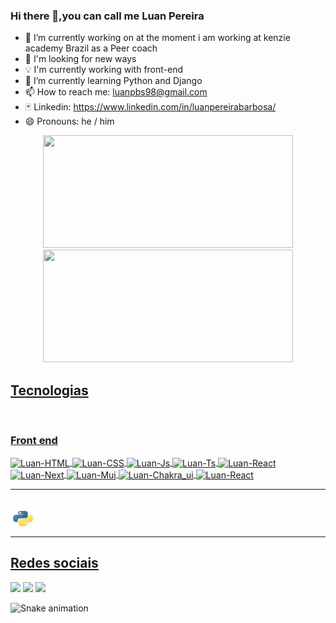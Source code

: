 ### Hi there 👋,you can call me Luan Pereira


- 🔭 I’m currently working on at the moment i am working at kenzie academy Brazil as a Peer coach
- 🚞 I'm looking for new ways
- 💡 I'm currently working with front-end
- 🌱 I’m currently learning Python and Django
- 📫 How to reach me: luanpbs98@gmail.com 
- 🃏 Linkedin: https://www.linkedin.com/in/luanpereirabarbosa/
- 😄 Pronouns: he / him

<div align="center">
  <a href="https://github.com/LuanPBS98">
  <img height="180em" width="400em" src="https://github-readme-stats.vercel.app/api?username=LuanPBS98&show_icons=true&theme=tokyonight&include_all_commits=true&count_private=true"/>
  <img height="180em" width="400em" src="https://github-readme-stats.vercel.app/api/top-langs/?username=LuanPBS98&layout=compact&langs_count=7&theme=tokyonight"/>
</div>
  <h2>Tecnologias</h2>
<div style="display: inline_block"><br>
  <h3>Front end</h3>
  <img align="center" alt="Luan-HTML" height="30" width="40" src="https://cdn.jsdelivr.net/gh/devicons/devicon/icons/html5/html5-original.svg">
  <img align="center" alt="Luan-CSS" height="30" width="40" src="https://cdn.jsdelivr.net/gh/devicons/devicon/icons/css3/css3-original.svg">
  <img align="center" alt="Luan-Js" height="30" width="40" src="https://cdn.jsdelivr.net/gh/devicons/devicon/icons/javascript/javascript-original.svg">
  <img align="center" alt="Luan-Ts" height="30" width="40" src="https://cdn.jsdelivr.net/gh/devicons/devicon/icons/typescript/typescript-original.svg">
  <img align="center" alt="Luan-React" height="30" width="40" src="https://cdn.jsdelivr.net/gh/devicons/devicon/icons/react/react-original.svg">
  <img align="center" alt="Luan-Next" height="30" width="40" src="https://cdn.jsdelivr.net/gh/devicons/devicon/icons/nextjs/nextjs-original.svg">
  <img align="center" alt="Luan-Mui" height="30" width="40" src="https://cdn.jsdelivr.net/gh/devicons/devicon/icons/materialui/materialui-original.svg">
  <img align="center" alt="Luan-Chakra_ui" height="40" width="40" src="https://img.icons8.com/color/452/chakra-ui.png">
  <img align="center" alt="Luan-React" height="30" width="40" src="https://cdn.jsdelivr.net/gh/devicons/devicon/icons/react/react-original.svg">
</div>
 <hr>
<div style="display: inline_block"><br>
  
  <img align="center" alt="Luan-Python" height="30" width="40" src="https://raw.githubusercontent.com/devicons/devicon/master/icons/python/python-original.svg">
</div>
<hr>
<h2>Redes sociais</h2>
<div> 
  <a href="https://www.instagram.com/luanpereirabarbosadasilva/" target="_blank"><img src="https://img.shields.io/badge/-Instagram-%23E4405F?style=for-the-badge&logo=instagram&logoColor=white" target="_blank"></a>
  <a href = "mailto:luanpbs98@gmail.com"><img src="https://img.shields.io/badge/-Gmail-%23333?style=for-the-badge&logo=gmail&logoColor=white" target="_blank"></a>
  <a href="https://www.linkedin.com/in/luan-pereira-6654281b3/" target="_blank"><img src="https://img.shields.io/badge/-LinkedIn-%230077B5?style=for-the-badge&logo=linkedin&logoColor=white" target="_blank"></a> 
 
  ![Snake animation](https://github.com/LuanPBS98/LuanPBS98/blob/output/github-contribution-grid-snake.svg)
 
</div>

